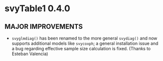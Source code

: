 # svyTable1 0.4.0

## MAJOR IMPROVEMENTS

* `svyglmdiag()` has been renamed to the more general `svydiag()` and now
    supports additional models like `svycoxph`; a general installation issue 
    and a bug regarding effective sample size calculation is 
    fixed. (Thanks to Esteban Valencia)
